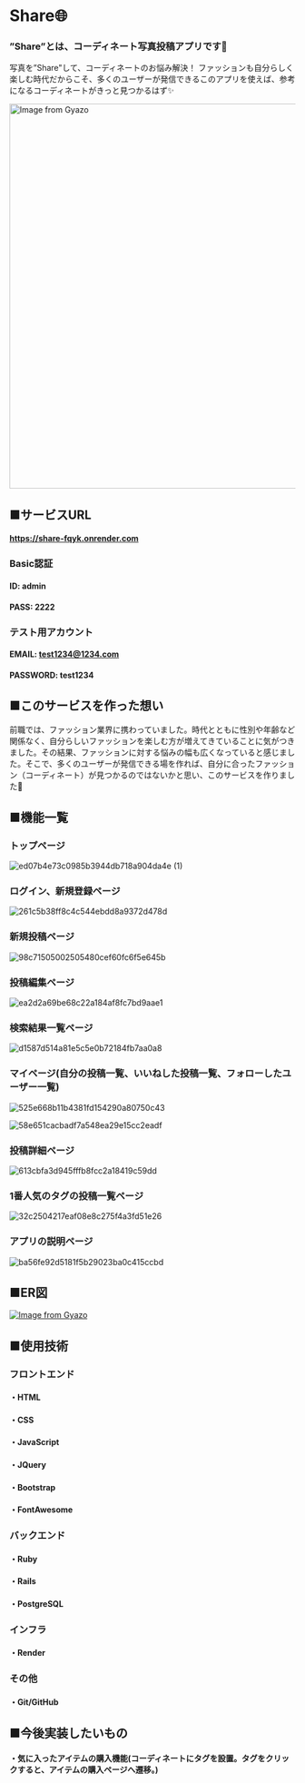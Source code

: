 # Share🌐
### ”Share”とは、コーディネート写真投稿アプリです👗
写真を”Share"して、コーディネートのお悩み解決！
ファッションも自分らしく楽しむ時代だからこそ、多くのユーザーが発信できるこのアプリを使えば、参考になるコーディネートがきっと見つかるはず✨

<a href="https://gyazo.com/339ab812a6185902de4ebf34c410c33a"><img src="https://i.gyazo.com/339ab812a6185902de4ebf34c410c33a.jpg" alt="Image from Gyazo" width="678"/></a>

## ■サービスURL
#### https://share-fqyk.onrender.com

### Basic認証

#### ID: admin

#### PASS: 2222

### テスト用アカウント

#### EMAIL: test1234@1234.com

#### PASSWORD: test1234

## ■このサービスを作った想い
前職では、ファッション業界に携わっていました。時代とともに性別や年齢など関係なく、自分らしいファッションを楽しむ方が増えてきていることに気がつきました。その結果、ファッションに対する悩みの幅も広くなっていると感じました。そこで、多くのユーザーが発信できる場を作れば、自分に合ったファッション（コーディネート）が見つかるのではないかと思い、このサービスを作りました💐


## ■機能一覧

### トップページ
![ed07b4e73c0985b3944db718a904da4e (1)](https://github.com/1997722/codehint/assets/146316611/dfb976ab-6c51-49ab-8f4c-a1931202ba04)

### ログイン、新規登録ページ
![261c5b38ff8c4c544ebdd8a9372d478d](https://github.com/1997722/codehint/assets/146316611/891b24c9-420a-43c4-abfd-b00c39f469de)

### 新規投稿ページ
![98c71505002505480cef60fc6f5e645b](https://github.com/1997722/codehint/assets/146316611/4335b543-cc8b-4033-af58-669681ca5f4e)

### 投稿編集ページ
![ea2d2a69be68c22a184af8fc7bd9aae1](https://github.com/1997722/codehint/assets/146316611/3801649d-a750-4724-b304-3cfbc8ef57d3)

### 検索結果一覧ページ
![d1587d514a81e5c5e0b72184fb7aa0a8](https://github.com/1997722/codehint/assets/146316611/d98b4788-f3da-4367-8e2d-791c0bbc38be)

### マイページ(自分の投稿一覧、いいねした投稿一覧、フォローしたユーザー一覧)
![525e668b11b4381fd154290a80750c43](https://github.com/1997722/codehint/assets/146316611/2372b3eb-7f9b-46f0-b8ab-7494cbd3218c)

![58e651cacbadf7a548ea29e15cc2eadf](https://github.com/1997722/codehint/assets/146316611/7b761bec-495d-41b6-bfbc-ea2ead0ed136)

### 投稿詳細ページ
![613cbfa3d945fffb8fcc2a18419c59dd](https://github.com/1997722/codehint/assets/146316611/85e6be3f-cd25-485d-b98c-45a65e6c6c09)

### 1番人気のタグの投稿一覧ページ
![32c2504217eaf08e8c275f4a3fd51e26](https://github.com/1997722/codehint/assets/146316611/81ce808d-c6d2-4b40-8548-fc3070487e02)

### アプリの説明ページ
![ba56fe92d5181f5b29023ba0c415ccbd](https://github.com/1997722/codehint/assets/146316611/13524a56-1ee7-43c6-bf4f-7df0d95ffbf0)

## ■ER図
[![Image from Gyazo](https://i.gyazo.com/80bd4a24496de88081842f65396617f7.png)](https://gyazo.com/80bd4a24496de88081842f65396617f7)


## ■使用技術
### フロントエンド
#### ・HTML
#### ・CSS
#### ・JavaScript
#### ・JQuery
#### ・Bootstrap
#### ・FontAwesome

### バックエンド
#### ・Ruby
#### ・Rails
#### ・PostgreSQL 

### インフラ
#### ・Render

### その他
#### ・Git/GitHub

## ■今後実装したいもの
#### ・気に入ったアイテムの購入機能(コーディネートにタグを設置。タグをクリックすると、アイテムの購入ページへ遷移。)




